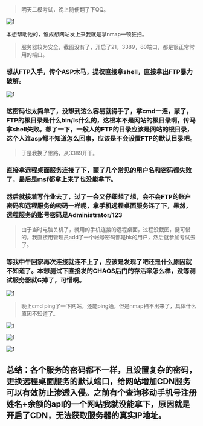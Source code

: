 > 明天二模考试，晚上随便翻了下QQ。

![1](https://github.com/hkslover/img1/blob/master/TIM%E6%88%AA%E5%9B%BE20180503172801.png)

本想帮助他的，谁成想网站发上来我就是拿nmap一顿狂扫。

> 服务器较为安全，截图没有了，开启了21，3389，80端口，都是很正常常用的端口。

### 想从FTP入手，传个ASP木马，提权直接拿shell，直接拿出FTP暴力破解。

![1](https://github.com/hkslover/img1/blob/master/TIM%E6%88%AA%E5%9B%BE20180503172822.png)

### 这密码也太简单了，没想到这么容易就得手了，拿cmd一连，蒙了，FTP的根目录是什么bin/ls什么的，这根本不是网站的根目录啊，传马拿shell失败。想了一下，一般人的FTP的目录应该是网站的根目录，这个人连asp都不知道怎么回事，应该是不会设置FTP的默认目录吧。

> 于是我换了思路，从3389开干。

### 直接拿远程桌面服务连接了下，蒙了几个常见的用户名和密码都失败了，最后是msf都拿上来了也没能拿下。

### 然后就接着写作业去了，过了一会又仔细想了想，会不会FTP的账户密码和远程服务的密码一样呢，拿手机远程桌面服务连了下，果然，远程服务的账号密码是Administrator/123

> 由于当时电脑关机了，就用的手机连接的远程桌面，过程没截图，挺可惜的。我直接用管理员add了一个帐号密码都是hk的用户，然后就参加考试去了。

### 等我中午回家再次连接就连不上了，应该是发现了吧还是什么原因就不知道了。本想测试下直接发的CHAOS后门的存活率怎么样，没等测试服务器就G掉了，可惜啊。

![1](https://github.com/hkslover/img1/blob/master/Screenshot_2018-05-03-12-19-17.png)

> 晚上cmd ping了一下网站，还能ping通，但是nmap扫不出来了，具体什么原因不知道了。

![1](https://github.com/hkslover/img1/blob/master/Screenshot_2018-05-03-17-35-50.png)

![1](https://github.com/hkslover/img1/blob/master/TIM%E6%88%AA%E5%9B%BE20180503173701.png)

![1](https://github.com/hkslover/img1/blob/master/TIM%E6%88%AA%E5%9B%BE20180503173645.png)

## 总结：各个服务的密码都不一样，且设置复杂的密码，更换远程桌面服务的默认端口，给网站增加CDN服务可以有效防止渗透入侵。之前有个查询移动手机号注册姓名+余额的api的一个网站我就没能拿下，原因就是开启了CDN，无法获取服务器的真实IP地址。


